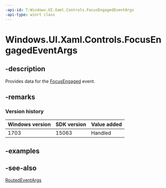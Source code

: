 ```yaml
---
-api-id: T:Windows.UI.Xaml.Controls.FocusEngagedEventArgs
-api-type: winrt class
---
```


<!-- Class syntax.
public class FocusEngagedEventArgs : Windows.UI.Xaml.RoutedEventArgs, Windows.UI.Xaml.Controls.IFocusEngagedEventArgs, Windows.UI.Xaml.Controls.IFocusEngagedEventArgs2
-->

# Windows.UI.Xaml.Controls.FocusEngagedEventArgs

## -description
Provides data for the [FocusEngaged](control_focusengaged.md) event.


## -remarks

### Version history

| Windows version | SDK version | Value added |
| -- | -- | -- |
| 1703 | 15063 | Handled |

## -examples

## -see-also
[RoutedEventArgs](../windows.ui.xaml/routedeventargs.md)
